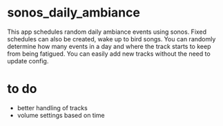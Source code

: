 # sonos_daily_ambiance
This app schedules random daily ambiance events using sonos. Fixed schedules can also be created, wake up to bird songs. You can randomly determine how many events in a day and where the track starts to keep from being fatigued. You can easily add new tracks without the need to update config.

# to do
- better handling of tracks
- volume settings based on time